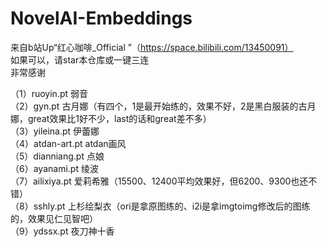 # NovelAI-Embeddings
来自b站Up“红心咖啡_Official ”（https://space.bilibili.com/13450091）<br>
如果可以，请star本仓库或一键三连<br>
非常感谢<br>

（1）ruoyin.pt     弱音<br>
（2）gyn.pt        古月娜（有四个，1是最开始练的，效果不好，2是黑白服装的古月娜，great效果比1好不少，last的话和great差不多）<br>
（3）yileina.pt    伊蕾娜<br>
（4）atdan-art.pt  atdan画风<br>
（5）dianniang.pt  点娘<br>
（6）ayanami.pt    绫波<br>
（7）ailixiya.pt   爱莉希雅（15500、12400平均效果好，但6200、9300也还不错）<br>
（8）sshly.pt      上杉绘梨衣（ori是拿原图练的、i2i是拿imgtoimg修改后的图练的，效果见仁见智吧）<br>
（9）ydssx.pt      夜刀神十香<br>


